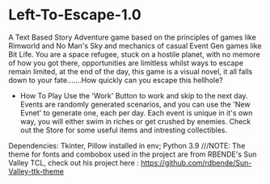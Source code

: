 # Left-To-Escape-1.0

A Text Based Story Adventure game based on the principles of games like Rimworld and No Man's Sky and mechanics of casual Event Gen games like Bit Life.
You are a space refugee, stuck on a hostile planet, with no memore of how you got there, opportunities are limitless whilst ways to escape remain limited, at the end of the day, this game is a visual novel, it all falls down to your fate.......How quickly can you escape this hellhole?


* How To Play
Use the 'Work' Button to work and skip to the next day.
Events are randomly generated scenarios, and you can use the 'New Evnet' to generate one, each per day.
Each event is unique in it's own way, you will either swim in riches or get crushed by enemies. Check out the Store for some useful items and intresting collectibles.




Dependencies:
Tkinter, Pillow installed in env; Python 3.9
///NOTE: The theme for fonts and combobox used in the project are from RBENDE's Sun Valley TCL, check out his project here : https://github.com/rdbende/Sun-Valley-ttk-theme

